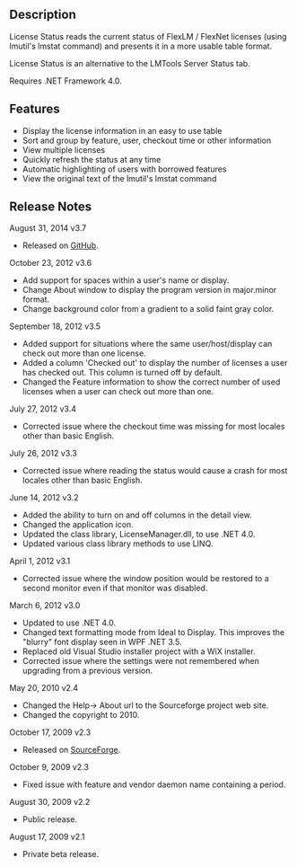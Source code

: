 ## Description

License Status reads the current status of FlexLM / FlexNet licenses (using lmutil's lmstat command) and presents it in a more usable table format.

License Status is an alternative to the LMTools Server Status tab.

Requires .NET Framework 4.0.

## Features

- Display the license information in an easy to use table
- Sort and group by feature, user, checkout time or other information
- View multiple licenses
- Quickly refresh the status at any time
- Automatic highlighting of users with borrowed features
- View the original text of the lmutil's lmstat command

## Release Notes

August 31, 2014 v3.7

- Released on [GitHub](https://github.com/CharlesWB/LicenseStatus).

October 23, 2012 v3.6

- Add support for spaces within a user's name or display.
- Change About window to display the program version in major.minor format.
- Change background color from a gradient to a solid faint gray color.

September 18, 2012 v3.5

- Added support for situations where the same user/host/display can check out more than one license.
- Added a column 'Checked out' to display the number of licenses a user has checked out. This column is turned off by default.
- Changed the Feature information to show the correct number of used licenses when a user can check out more than one.

July 27, 2012 v3.4

- Corrected issue where the checkout time was missing for most locales other than basic English.

July 26, 2012 v3.3

- Corrected issue where reading the status would cause a crash for most locales other than basic English.

June 14, 2012 v3.2

- Added the ability to turn on and off columns in the detail view.
- Changed the application icon.
- Updated the class library, LicenseManager.dll, to use .NET 4.0.
- Updated various class library methods to use LINQ.

April 1, 2012 v3.1

- Corrected issue where the window position would be restored to a second monitor even if that monitor was disabled.

March 6, 2012 v3.0

- Updated to use .NET 4.0.
- Changed text formatting mode from Ideal to Display. This improves the "blurry" font display seen in WPF .NET 3.5.
- Replaced old Visual Studio installer project with a WiX installer.
- Corrected issue where the settings were not remembered when upgrading from a previous version.

May 20, 2010 v2.4

- Changed the Help-> About url to the Sourceforge project web site.
- Changed the copyright to 2010.

October 17, 2009 v2.3

- Released on [SourceForge](http://sourceforge.net/projects/licensestatus/).

October 9, 2009 v2.3

- Fixed issue with feature and vendor daemon name containing a period.

August 30, 2009 v2.2

- Public release.

August 17, 2009 v2.1

- Private beta release.